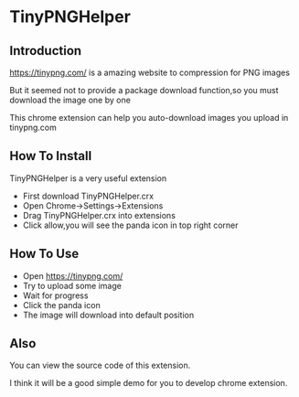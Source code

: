 # TinyPNGHelper
## Introduction
https://tinypng.com/ is a amazing website to compression for PNG images

But it seemed not to provide a package download function,so you must download the image one by one 

This chrome extension can help you auto-download images you upload in tinypng.com
## How To Install
TinyPNGHelper is a very useful extension
* First download TinyPNGHelper.crx
* Open Chrome->Settings->Extensions
* Drag TinyPNGHelper.crx into extensions
* Click allow,you will see the panda icon in top right corner

## How To Use
* Open https://tinypng.com/
* Try to upload some image
* Wait for progress
* Click the panda icon
* The image will download into default position

## Also
You can view the source code of this extension.

I think it will be a good simple demo for you to develop chrome extension.
